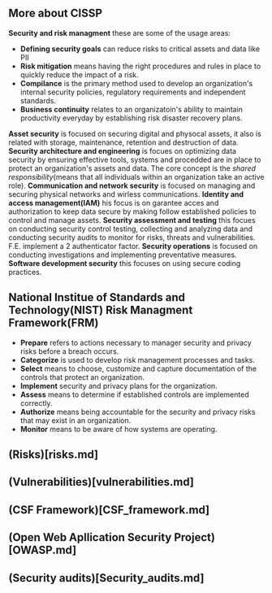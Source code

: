 ## More about CISSP

**Security and risk managment** these are some of the usage areas:
*   **Defining security goals** can reduce risks to critical assets and data like PII
*   **Risk mitigation** means having the right procedures and rules in place to quickly reduce the impact of a risk.
*   **Compilance** is the primary method used to develop an organization's internal security policies, regulatory requirements and independent standards.
*   **Business continuity** relates to an organizatoin's ability to maintain productivity everyday by establishing risk disaster recovery plans.

**Asset security** is focused on securing digital and physocal assets, it also is related with storage, maintenance, retention and destruction of data.
**Security architecture and engineering** is focues on optimizing data security by ensuring effective tools, systems and procedded are in place to protect an organization's assets and data. The core concept is the *shared responsibility*(means that all individuals within an organization take an active role). 
**Communication and network security** is focused on managing and securing physical networks and wirless communications.
**Identity and access management(IAM)** his focus is on garantee acces and authorization to keep data secure by making follow established policies to control and manage assets.
**Security assessment and testing** this focues on conducting security control testing, collecting and analyzing data and conducting security audits to monitor for risks, threats and vulnerabilities. F.E. implement a 2 authenticator factor.
**Security operations**  is focused on conducting investigations and implementing preventative measures.
**Software development security** this focuses on using secure coding practices.

## National Institue of Standards and Technology(NIST) Risk Managment Framework(FRM)

*   **Prepare** refers to actions necessary to manager security and privacy risks before a breach occurs.
*   **Categorize** is used to develop risk management processes and tasks.
*   **Select** means to choose, customize and capture documentation of the controls that protect an organization.
*   **Implement** security and privacy plans for the organization.
*   **Assess** means to determine if established controls are implemented correctly.
*   **Authorize** means being accountable for the security and privacy risks that may exist in an organization.
*   **Monitor** means to be aware of how systems are operating.

## (Risks)[risks.md]

## (Vulnerabilities)[vulnerabilities.md]

## (CSF Framework)[CSF_framework.md]

## (Open Web Apllication Security Project)[OWASP.md]

## (Security audits)[Security_audits.md]
